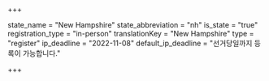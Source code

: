 +++

state_name = "New Hampshire"
state_abbreviation = "nh"
is_state = "true"
registration_type = "in-person"
translationKey = "New Hampshire"
type = "register"
ip_deadline = "2022-11-08"
default_ip_deadline = "선거당일까지 등록이 가능합니다."

+++